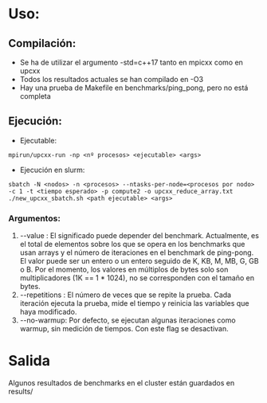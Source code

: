 # Uso:
## Compilación:
- Se ha de utilizar el argumento -std=c++17 tanto en mpicxx como en upcxx
- Todos los resultados actuales se han compilado en -O3
- Hay una prueba de Makefile en benchmarks/ping_pong, pero no está completa
## Ejecución:
- Ejecutable:
```
mpirun/upcxx-run -np <nº procesos> <ejecutable> <args>
```
- Ejecución en slurm:
```
sbatch -N <nodos> -n <procesos> --ntasks-per-node=<procesos por nodo> -c 1 -t <tiempo esperado> -p compute2 -o upcxx_reduce_array.txt ./new_upcxx_sbatch.sh <path ejecutable> <args>
```
### Argumentos:
1. --value <number>: El significado puede depender del benchmark. Actualmente, es el total de elementos sobre los que se opera en los benchmarks que usan arrays y el número de iteraciones en el benchmark de ping-pong.
El valor puede ser un entero o un entero seguido de K, KB, M, MB, G, GB o B. Por el momento, los valores en múltiplos de bytes solo son multiplicadores (1K == 1 * 1024), no se corresponden con el tamaño en bytes.
2. --repetitions <number>: El número de veces que se repite la prueba. Cada iteración ejecuta la prueba, mide el tiempo y reinicia las variables que haya modificado.
3. --no-warmup: Por defecto, se ejecutan algunas iteraciones como warmup, sin medición de tiempos. Con este flag se desactivan.
# Salida
Algunos resultados de benchmarks en el cluster están guardados en results/
